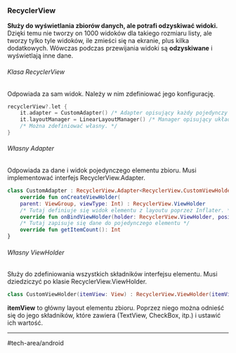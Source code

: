 ### RecyclerView
**Służy do wyświetlania zbiorów danych, ale potrafi odzyskiwać widoki.**
Dzięki temu nie tworzy on 1000 widoków dla takiego rozmiaru listy, ale tworzy tylko tyle widoków, ile zmieści się na ekranie, plus kilka dodatkowych. Wówczas podczas przewijania widoki są **odzyskiwane** i wyświetlają inne dane.

###### Klasa RecyclerView
Odpowiada za sam widok. Należy w nim zdefiniować jego konfigurację. 
```kotlin
recyclerView?.let {
	it.adapter = CustomAdapter() /* Adapter opisujący każdy pojedynczy widok. */
	it.layoutManager = LinearLayoutManager() /* Manager opisujący układ widoków. */
	/* Można zdefiniować własny. */
}
```

###### Własny Adapter
Odpowiada za dane i widok pojedynczego elementu zbioru. Musi implementować interfejs RecyclerView.Adapter.
```kotlin
class CustomAdapter : RecyclerView.Adapter<RecyclerView.CustomViewHolder>() {  
    override fun onCreateViewHolder(
	parent: ViewGroup, viewType: Int) : RecyclerView.ViewHolder 
	/* Tutaj definiuje się widok elementu z layoutu poprzez Inflater. */   
    override fun onBindViewHolder(holder: RecyclerView.ViewHolder, position: Int)  
	/* Tutaj zapisuje się dane do pojedynczego elementu */
    override fun getItemCount(): Int 
}
```

###### Własny ViewHolder
Służy do zdefiniowania wszystkich składników interfejsu elementu. Musi dziedziczyć po klasie RecyclerView.ViewHolder.
```kotlin
class CustomViewHolder(itemView: View) : RecyclerView.ViewHolder(itemView) { }
```
__itemView__ to główny layout elementu zbioru. Poprzez niego można odnieść się do jego składników, które zawiera (TextView, CheckBox, itp.) i ustawić ich wartość.

---
#tech-area/android 